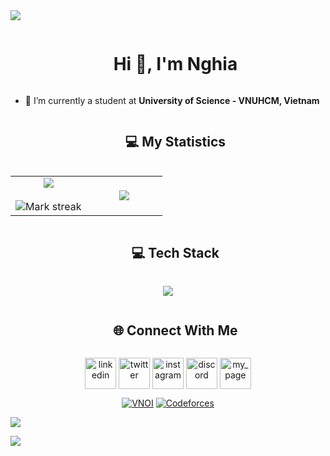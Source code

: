 
<!--horizontal divider(gradiant)-->
<img src="https://user-images.githubusercontent.com/73097560/115834477-dbab4500-a447-11eb-908a-139a6edaec5c.gif">

<!--h1 without bottom border-->
<div id="user-content-toc">
  <ul align="center">
    <summary><h1 style="display: inline-block">Hi 👋, I'm Nghia</h1></summary>
  </ul>
</div>


<!--- profile -->
<!-- <div align="center">
  <img  src="https://scontent.fsgn5-5.fna.fbcdn.net/v/t39.30808-6/279282334_1045161439436741_4878218780357469750_n.jpg?_nc_cat=100&ccb=1-7&_nc_sid=6ee11a&_nc_eui2=AeH9P1dOki_obhvUgqZLN44iOlQK-MZ_nAo6VAr4xn-cCo-0-riIjNlLdrPOXiKp7Z-U5w5m2eAAMJgMrzoLMBiI&_nc_ohc=_oJdp_DCQ3AQ7kNvgFuC5gS&_nc_ht=scontent.fsgn5-5.fna&_nc_gid=A0ZOc3R7XLUPDoIu34v1xAP&oh=00_AYAt4olARqrVyVUNmsZhypBJUhbr6qTA37_-_simlZfn-w&oe=67007BD9" alt="Profile" style="border-radius: 50%; width: 200px; height: 200px;"/></a>
</div> -->

<!-- ------------------- -->

<!--Intro start-->
- 🔭 I’m currently a student at **University of Science - VNUHCM, Vietnam**
<!-- - 🔭 I’m currently working on **Kotlin, C++, Python** -->

<!-- - 🌱 I’m currently learning **Android Development** -->

<!-- - 📫 Feel free to reach me out **nghiass001@gmail.com**

- 🏠 Connect with me on Discord –  [**SaoST**](https://discord.com/users/829330174507483209) -->
<!--Intro end-->

<div id="user-content-toc">
  <ul align="center">
    <summary><h2 style="display: inline-block">💻 My Statistics</h2></summary>
  </ul>
</div>

<!--- stats & Trophy (start) -->
<p align="center">
  <!--- stats (start) -->
<table align="center">
<tr border="none">
<td width="50%" align="center">
  
  <img  align="center"  src="https://github-readme-stats.vercel.app/api?username=nghiast&theme=dark&show_icons=true&count_private=true" />
  <br></br>
  <img  title="🔥 Get streak stats for your profile at git.io/streak-stats" alt="Mark streak" src="https://github-readme-streak-stats.herokuapp.com/?user=nghiast&theme=dark&hide_border=false" /> 
</td>

<td width="50%" align="center">

  <img  align="center"  src="https://github-readme-stats.anuraghazra1.vercel.app/api/top-langs/?username=nghiast&theme=dark&hide_border=false&no-bg=true&no-frame=true&langs_count=10"/>
  
  </td>
</tr>
</table>
<!--- stats (end) -->

<!--- trophy (start) -->
<!-- <div align=center>
  <a href="https://github.com/ryo-ma/github-profile-trophy" title="Go to Source">
      <img align="center" width=84% src="https://github-profile-trophy.vercel.app/?username=nghiast&theme=radical&row=1&column=7&margin-h=15&margin-w=5&no-bg=true" alt="TROPHY" />
    </a>
</div> -->
<!--- trophy (start) -->


</p>        
<!--- stats (end) -->


<!--h1 without bottom border-->
<div id="user-content-toc">
  <ul align="center">
    <summary><h2 style="display: inline-block">💻 Tech Stack</h2></summary>
  </ul>
</div>
<!--tech stack icons-->
<p align="center">
  <a>
    <img src="https://skillicons.dev/icons?i=git,cpp,css,docker,github,html,js,nodejs,py,vscode&perline=6" />
  </a>
</p>

<!-- firebase, redis, java, linux, md, mongodb, mysql, react -->

<!-- Connect with me -->
<!--h2 without bottom border-->
<div id="user-content-toc">
  <ul align="center">
    <summary><h2 style="display: inline-block">🌐 Connect With Me</h2></summary>
  </ul>
</div>

<!--icons and links-->
<p align="center">
<a href="https://www.linkedin.com/in/huu-nghia-le-3404732a5/" target="blank"><img align="center" src="https://user-images.githubusercontent.com/88904952/234979284-68c11d7f-1acc-4f0c-ac78-044e1037d7b0.png" alt="linkedin" height="50" width="50" /></a>
<a href="https://facebook.com/huunghia.le.180625" target="blank"><img align="center" src="https://upload.wikimedia.org/wikipedia/commons/thumb/b/b9/2023_Facebook_icon.svg/2048px-2023_Facebook_icon.svg.png" alt="twitter" height="50" width="50" /></a> 
<a href="https://www.linkedin.com/in/huu-nghia-le-3404732a5/" target="blank"><img align="center" src="https://user-images.githubusercontent.com/88904952/234981169-2dd1e58f-4b7e-468c-8213-034ba62156c3.png" alt="instagram" height="50" width="50" /></a>
<a href="https://discord.com/users/829330174507483209" target="blank"><img align="center" src="https://user-images.githubusercontent.com/88904952/234982627-019fd336-6248-453c-9b05-97c13fd1d207.png" alt="discord" height="50" width="50" /></a>
<a href="https://saost.me" target="blank"><img align="center" src="https://cdn-icons-png.flaticon.com/512/8273/8273004.png" alt="my_page" height="50" width="50" /></a>
  
</p>

<!--profile visit count-->
<div align="center">

[![VNOI](https://img.shields.io/badge/2361-000000?style=flat&logo=Codeforces&logoColor=black&logoSize=10&label=VNOJ&labelColor=red&color=125690)](https://oj.vnoi.info/user/nghiass001)
[![Codeforces](https://badges.riever.dev/codeforces/saost.svg)](https://codeforces.com/profile/SaoST)
  
</div>

<!--horizontal divider(gradiant)-->
<img src="https://user-images.githubusercontent.com/73097560/115834477-dbab4500-a447-11eb-908a-139a6edaec5c.gif">

[![](https://visitcount.itsvg.in/api?id=NghiaST&color=0&icon=3&pretty=false)](https://visitcount.itsvg.in)